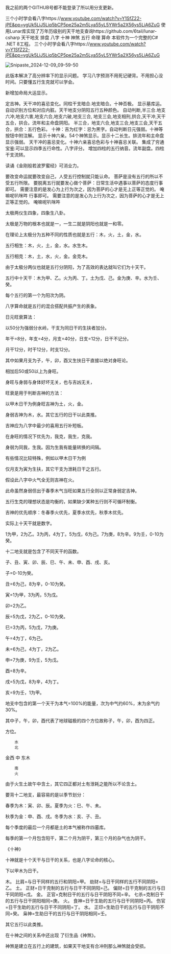 我之前的两个GITHUB号都不能登录了所以用分支更新。

三个小时学会看八字https://www.youtube.com/watch?v=Y1SfZ22-jPE&pp=ygUk5LiJ5Liq5bCP5pe25a2m5Lya55yL5YWr5a2X56ys5LiA6ZuG
使用Lunar库实现了万年历级别的天干地支查询https://github.com/6tail/lunar-csharp
天干地支 排盘 八字 十神 神煞 五行 命理 算命 本软件为一个完整的C# .NET 8工程。
三个小时学会看八字https://www.youtube.com/watch?v=Y1SfZ22-jPE&pp=ygUk5LiJ5Liq5bCP5pe25a2m5Lya55yL5YWr5a2X56ys5LiA6ZuG



![Snipaste_2024-12-09_09-59-50](https://github.com/user-attachments/assets/abe34f83-f4e4-4ccb-a353-c87f348de6e5)



此版本解决了高分辨率下的显示问题。
学习八字预测不用死记硬背。不用担心没时间。只要懂五行生克就可以学会。

新增加命局大运显示。

定吉神。天干冲的喜忌变化。同柱干支暗合.地支暗合。十神否极。
显示墓库运。自动识别方位和对应内脏。天干地支分阴阳五行五种颜色。
自动判断,半三合.地支六冲,地支六害,地支六合,地支六破,地支三合,
地支三会,地支相刑,拱合,天干冲,天干五合，拱合。流年和主命盘阴阳。
半三合，地支六合,地支三合,地支三会,天干五合，拱合：五行色彩。
十神：吉为红字：忌为黑字。自动判断日元强弱。十神等按钮中附注解。
显示十神六亲。54个神煞显示。显示十二长生。排流年和主命盘显示强弱。
天干冲的喜忌变化。十神六亲喜忌色彩与十神喜忌关联。
集成了穷通宝鉴:可以显示四季五行命性。八字评分。
增加四柱的五行纳音。流年副盘。四柱干支流转。 


读诵《金刚般若波罗蜜经》可消业力。

要改变命运就要改变自己，人受五行控制就只能认命。 菩萨是没有五行的所以不受五行所限。 要脱离五行就要发心做个菩萨：日常生活中遇事以菩萨的态度行事即可。 需要注意的是发心为上行为次之，因为菩萨的心才是无上正等正觉的。 唵嘛呢叭咪吽 行事即可。 需要注意的是发心为上行为次之，因为菩萨的心才是无上正等正觉的。 唵嘛呢叭咪吽








太极两仪生四象，四象生八卦。

太极是万物的根本也就是一，一生二就是阴阳也就是一和零。

在理论上太极分为五种不同的性质也就是五行：木，火，土，金，水。

五行相生：木，火，土，金，水。水生木。

五行相克：木，土，水，火，金。金克木。

由于太极分两仪也就是五行分阴阳，为了高效的表达就叫它们为十天干。

五行中十天干：木为甲、乙。火为丙、丁。土为戊、己。金为庚、辛。水为壬、癸。

每个五行的第一个为阳次为阴。

八字算命就是五行的混合搭配共振产生的表象。


日元旺衰算法：

以50分为强弱分水岭，干支为同日干的生扶者加分。

年干=8分，年支=4分，月支=40分，日支=12分，日干不记分。

月干12分，时干12分，时支12分。

其中如果月支为子，午，卯，酉又生扶日干直接以绝对身旺论。

相加后50或50以上为身旺。

身旺与身弱与身体好坏无关，也与吉凶无关，

旺衰是用于判断吉神的方法：

以甲木日干为例身旺吉神为土，火，金。

身弱吉神为木，水。其它五行的日干以此类推。

吉神应为八字中最少的喜用五行补短板。

在身旺的情况下优先为，我克，我生，克我。

身弱为同我，生我。因为生我有能量转换的间隔。

有些情况比较特殊，例如以甲木日干为例

仅月支为寅为生扶，其它干支为泄耗日干之五行。

假设此八字中火气全无则吉神在火。

此命虽然身弱但出于春季木气当旺如果五行全则以正常身弱定吉神。

五行生克的理想状态是均衡的，如果缺少某种五行则不可循环制衡。

吉神的优先顺序：冬春季火优先，夏季水优先，秋季木优先。



实际上十天干就是数字。

1为甲，2为乙。3为丙，4为丁。5为戊，6为己。7为庚，8为辛。9为壬，0-10为癸。


十二地支就是包含了不同天干的函数。

子、丑、寅、卯、辰、巳、午、未、申、酉、戌、亥。

子=0-10为癸。

丑=6为己，8为辛，0-10为癸。

寅=1为甲，3为丙，5为戊。

卯=2为乙。

辰=5为戊，2为乙，0-10为癸。

巳=3为丙，5为戊，7为庚。

午=4为丁，6为己。

未=6为己，4为丁，2为乙。

申=7为庚，9为壬，5为戊。

酉=8为辛。

戌=5为戊，8为辛，4为丁。

亥=9为壬，1为甲。

地支中包含的第一个天干为本气=100%的能量，次为中气约60%，末为余气约30%。

其中子，午，卯，酉代表了地球磁极的四个方位故称子，午，卯，酉为四正。


方位。

		水
		北

金西 		中		东木

		南
		火

由于火生土故午中含土，其它四正都对土有泄耗之能所以不论含土。

要背十二地支，最容易的是以季节划分：

春季为木：寅、卯、辰。夏季为火：巳、午、未。

秋季为金：申、酉、戌。冬季为水：亥、子、丑。

每个季度的最后一个月都是土的本气被称作四墓库。

每季的第一个月包含阳干，第二个月为阴干，第三个月的杂气也为阴干。


《十神》

十神就是十个天干与日干的关系，也是八字论命的核心。

下以甲木为日干。

木。
比肩=与日干同样的五行和阴阳=甲。
劫财=与日干同样的五行不同阴阳=乙。
土。
正财=日干克制的五行与日干不同阴阳=己。
偏财=日干克制的五行与日干同阴阳=戊。
金。
正官=克制日干的五行与日干阴阳不同=辛。
七杀=克制日干的五行与日干阴阳相同=庚。
火。
食神=日干生助的五行与日干同阴阳=丙。
伤官=日干生助的五行与日干不同阴阳=丁。
水。
正印=生助日干的五行与日干阴阳不同=癸。
枭神=生助日干的五行与日干阴阳相同=壬。

其它五行以此类推。


在十神之间的关系中还出现 了衍生品《神煞》。

神煞是建立在五行上的建筑，如果天干地支有合冲刑那么神煞就会受损。

